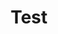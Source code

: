 ---
layout:       post
title:        Test
url:          "/posts/test.md.html"
canonical_url: "/posts/test.md.html"
redirect_to: /posts/test.md.html
---